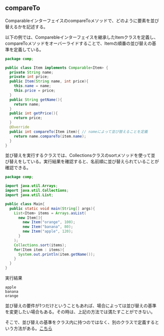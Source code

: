 ## compareTo

ComparableインターフェイスのcompareToメソッドで、どのように要素を並び替えるかを記述する。

以下の例では、Comparebleインターフェイスを継承したItemクラスを定義し、compareToメソッドをオーバーライドすることで、Itemの順番の並び替えの基準を定義している。

```Java
package comp;

public class Item implements Comparable<Item> {
  private String name;
  private int price;
  public Item(String name, int price){
    this.name = name;
    this.price = price;
  }
  public String getName(){
    return name;
  }
  public int getPrice(){
    return price;
  }
  @Override
  public int compareTo(Item item){ // nameによって並び替えることを定義
    return name.compareTo(item.name);
  }
}
```

並び替えを実行するクラスでは、Collectionsクラスのsortメソッドを使って並び替えをしている。実行結果を確認すると、名前順に並び替えられていることが確認できる。

```Java
package comp;

import java.util.Arrays;
import java.util.Collections;
import java.util.List;

public class Main{
  public static void main(String[] args){
    List<Item> items = Arrays.asList(
      new Item[]{
        new Item("orange", 100);
        new Item("banana", 80);
        new Item("apple", 120);
      }
    );
    Collections.sort(items);
    for(Item item : items){
      System.out.println(item.getName());
    }
  }
}
```

実行結果

```console
apple
banana
orange
```

並び替えの要件が1つだけということもあれば、場合によっては並び替えの基準を変更したい場合もある。その時は、上記の方法では満たすことができない。

そこで、並び替えの基準をクラス内に持つのではなく、別のクラスで定義するという方法がある。[こちら](../Comparator)

